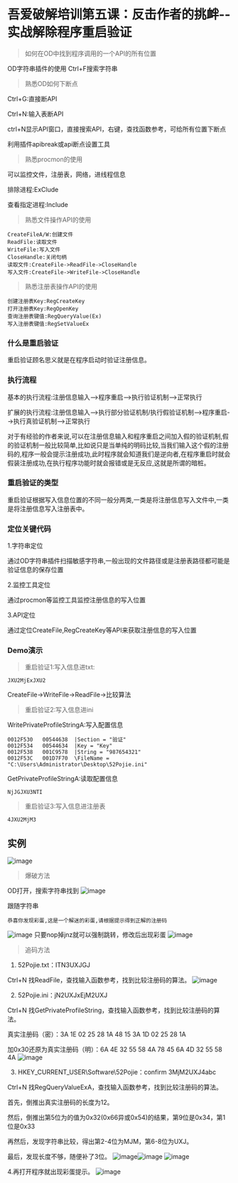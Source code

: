 # 吾爱破解培训第五课：反击作者的挑衅--实战解除程序重启验证

> 如何在OD中找到程序调用的一个API的所有位置



OD字符串插件的使用
Ctrl+F搜索字符串

> 熟悉OD如何下断点

Ctrl+G:直接断API

Ctrl+N:输入表断API      

ctrl+N显示API窗口，直接搜索API，右键，查找函数参考，可给所有位置下断点

利用插件apibreak或api断点设置工具

> 熟悉procmon的使用

可以监控文件，注册表，网络，进线程信息

排除进程:ExClude

查看指定进程:Include

> 熟悉文件操作API的使用

    CreateFileA/W:创建文件
    ReadFile:读取文件
    WriteFile:写入文件
    CloseHandle:关闭句柄
    读取文件:CreateFile->ReadFile->CloseHandle
    写入文件:CreateFile->WriteFile->CloseHandle

> 熟悉注册表操作API的使用

    创建注册表Key:RegCreateKey
    打开注册表Key:RegOpenKey
    查询注册表键值:RegQueryValue(Ex)
    写入注册表键值:RegSetValueEx


### 什么是重启验证
重启验证顾名思义就是在程序启动时验证注册信息。 

### 执行流程
基本的执行流程:注册信息输入-->程序重启-->执行验证机制-->正常执行

扩展的执行流程:注册信息输入-->执行部分验证机制/执行假验证机制-->程序重启-->执行真验证机制-->正常执行

对于有经验的作者来说,可以在注册信息输入和程序重启之间加入假的验证机制,假的验证机制一般比较简单,比如说只是当单纯的明码比较,当我们输入这个假的注册码的,程序一般会提示注册成功,此时程序就会知道我们是逆向者,在程序重启时就会假装注册成功,在执行程序功能时就会报错或是无反应,这就是所谓的暗桩。

### 重启验证的类型

重启验证根据写入信息位置的不同一般分两类,一类是将注册信息写入文件中,一类是将注册信息写入注册表中。

### 定位关键代码
1.字符串定位
    
通过OD字符串插件扫描敏感字符串,一般出现的文件路径或是注册表路径都可能是验证信息的保存位置

2.监控工具定位
    
通过procmon等监控工具监控注册信息的写入位置

3.API定位
    
通过定位CreateFile,RegCreateKey等API来获取注册信息的写入位置

### Demo演示

> 重启验证1:写入信息进txt:             

```
JXU2MjExJXU2
```
CreateFile->WriteFile->ReadFile->比较算法

> 重启验证2:写入信息进ini

WritePrivateProfileStringA:写入配置信息

```
0012F530   00544638  |Section = "验证"
0012F534   00544634  |Key = "Key"
0012F538   001C9578  |String = "987654321"
0012F53C   001D7F70  \FileName = "C:\Users\Administrator\Desktop\52Pojie.ini"
```

 
GetPrivateProfileStringA:读取配置信息

```
NjJGJXU3NTI
```

> 重启验证3:写入信息进注册表

```
4JXU2MjM3
```


## 实例
![image](http://p29uh0fw7.bkt.clouddn.com/kabeo/180114/1gAE8Kk89H.png)

> 爆破方法

OD打开，搜索字符串找到
![image](http://p29uh0fw7.bkt.clouddn.com/kabeo/180114/G7lGKgdgel.png)

跟随字符串    
    
    恭喜你发现彩蛋,这是一个解迷的彩蛋,请根据提示得到正解的注册码

![image](http://p29uh0fw7.bkt.clouddn.com/kabeo/180114/CeklC7l0Cd.png)
只要nop掉jnz就可以强制跳转，修改后出现彩蛋
![image](http://p29uh0fw7.bkt.clouddn.com/kabeo/180114/6dEBl5E1hf.png)

> 追码方法

1. 52Pojie.txt：ITN3UXJGJ

Ctrl+N 找ReadFile，查找输入函数参考，找到比较注册码的算法。
  ![image](https://attach.52pojie.cn/forum/201508/15/130545hz88qnn3qn1sijsq.png)

2. 52Pojie.ini：jN2UXJxEjM2UXJ

Ctrl+N 找GetPrivateProfileString，查找输入函数参考，找到比较注册码的算法。

真实注册码（密）：3A 1E 02 25 28 1A 48 15 3A 1D 02 25 28 1A

加0x30还原为真实注册码（明）：6A 4E 32 55 58 4A 78 45 6A 4D 32 55 58 4A 
  ![image](https://attach.52pojie.cn/forum/201508/15/132623egyybsfkynb6f7bg.png)

3. HKEY_CURRENT_USER\Software\52Pojie：confirm  3MjM2UXJ4abc

Ctrl+N 找RegQueryValueExA，查找输入函数参考，找到比较注册码的算法。

首先，倒推出真实注册码的长度为12。

然后，倒推出第5位为的值为0x32(0x66异或0x54)的结果，第9位是0x34，第1位是0x33

再然后，发现字符串比较，得出第2-4位为MJM，第6-8位为UXJ。

最后，发现长度不够，随便补了3位。
  ![image](https://attach.52pojie.cn/forum/201508/15/140443faa04hpsade3xtkt.png)![image](https://attach.52pojie.cn/forum/201508/15/140443xd0m1vlg22gzvecr.png)
  ![image](https://attach.52pojie.cn/forum/201508/15/140443rc5uam0sbbvm94g4.png)
  

4.再打开程序就出现彩蛋提示。
  ![image](https://attach.52pojie.cn/forum/201508/15/141245cb774i2ssdv2db6q.png)












